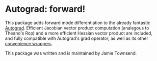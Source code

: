 # Autograd: forward!
This package adds forward mode differentiation to the already fantastic [Autograd](https://github.com/HIPS/autograd). Efficient Jacobian vector product computation (analagous to Theano's Rop) and a more efficient Hessian vector product are included, and fully compatible with Autograd's grad operator, as well as its other [convenience wrappers](https://github.com/HIPS/autograd/blob/master/autograd/convenience_wrappers.py).

This package was written and is maintained by Jamie Townsend.
